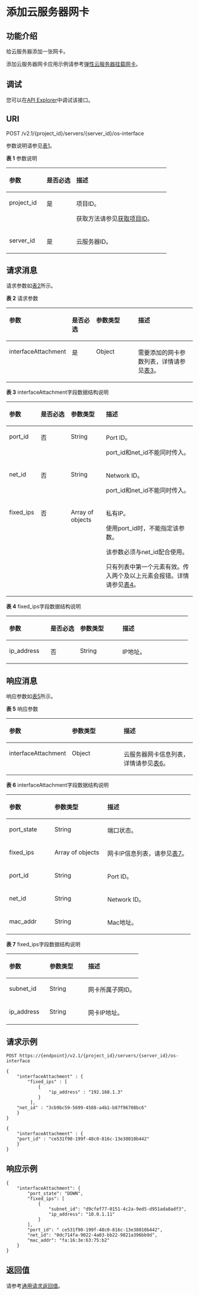 # 添加云服务器网卡<a name="ecs_03_0803"></a>

## 功能介绍<a name="section10723444"></a>

给云服务器添加一张网卡。

添加云服务器网卡应用示例请参考[弹性云服务器挂载网卡](弹性云服务器挂载网卡.md)。

## 调试<a name="section926243314015"></a>

您可以在[API Explorer](https://apiexplorer.developer.huaweicloud.com/apiexplorer/doc?product=ECS&api=NovaAttachInterface)中调试该接口。

## URI<a name="section29402138"></a>

POST /v2.1/\{project\_id\}/servers/\{server\_id\}/os-interface

参数说明请参见[表1](#table55925239)。

**表 1**  参数说明

<a name="table55925239"></a>
<table><thead align="left"><tr id="row60011419"><th class="cellrowborder" valign="top" width="23.369999999999997%" id="mcps1.2.4.1.1"><p id="p5187119"><a name="p5187119"></a><a name="p5187119"></a>参数</p>
</th>
<th class="cellrowborder" valign="top" width="18.48%" id="mcps1.2.4.1.2"><p id="p17503500"><a name="p17503500"></a><a name="p17503500"></a>是否必选</p>
</th>
<th class="cellrowborder" valign="top" width="58.15%" id="mcps1.2.4.1.3"><p id="p8497414"><a name="p8497414"></a><a name="p8497414"></a>描述</p>
</th>
</tr>
</thead>
<tbody><tr id="row61407752"><td class="cellrowborder" valign="top" width="23.369999999999997%" headers="mcps1.2.4.1.1 "><p id="p7972012"><a name="p7972012"></a><a name="p7972012"></a>project_id</p>
</td>
<td class="cellrowborder" valign="top" width="18.48%" headers="mcps1.2.4.1.2 "><p id="p41753265"><a name="p41753265"></a><a name="p41753265"></a>是</p>
</td>
<td class="cellrowborder" valign="top" width="58.15%" headers="mcps1.2.4.1.3 "><p id="p37593705"><a name="p37593705"></a><a name="p37593705"></a>项目ID。</p>
<p id="p1180512217438"><a name="p1180512217438"></a><a name="p1180512217438"></a>获取方法请参见<a href="获取项目ID.md">获取项目ID</a>。</p>
</td>
</tr>
<tr id="row37815352"><td class="cellrowborder" valign="top" width="23.369999999999997%" headers="mcps1.2.4.1.1 "><p id="p43144677"><a name="p43144677"></a><a name="p43144677"></a>server_id</p>
</td>
<td class="cellrowborder" valign="top" width="18.48%" headers="mcps1.2.4.1.2 "><p id="p5057967"><a name="p5057967"></a><a name="p5057967"></a>是</p>
</td>
<td class="cellrowborder" valign="top" width="58.15%" headers="mcps1.2.4.1.3 "><p id="p7042173"><a name="p7042173"></a><a name="p7042173"></a><span id="text199531039155012"><a name="text199531039155012"></a><a name="text199531039155012"></a>云服务器</span>ID。</p>
</td>
</tr>
</tbody>
</table>

## 请求消息<a name="section63292653"></a>

请求参数如[表2](#table21989419)所示。

**表 2**  请求参数

<a name="table21989419"></a>
<table><thead align="left"><tr id="row20106686"><th class="cellrowborder" valign="top" width="25.192519251925194%" id="mcps1.2.5.1.1"><p id="p18028880"><a name="p18028880"></a><a name="p18028880"></a>参数</p>
</th>
<th class="cellrowborder" valign="top" width="14.471447144714473%" id="mcps1.2.5.1.2"><p id="p51053199"><a name="p51053199"></a><a name="p51053199"></a>是否必选</p>
</th>
<th class="cellrowborder" valign="top" width="24.62246224622462%" id="mcps1.2.5.1.3"><p id="p41668450"><a name="p41668450"></a><a name="p41668450"></a>参数类型</p>
</th>
<th class="cellrowborder" valign="top" width="35.713571357135706%" id="mcps1.2.5.1.4"><p id="p19701298"><a name="p19701298"></a><a name="p19701298"></a>描述</p>
</th>
</tr>
</thead>
<tbody><tr id="row52301286"><td class="cellrowborder" valign="top" width="25.192519251925194%" headers="mcps1.2.5.1.1 "><p id="p8545767"><a name="p8545767"></a><a name="p8545767"></a>interfaceAttachment</p>
</td>
<td class="cellrowborder" valign="top" width="14.471447144714473%" headers="mcps1.2.5.1.2 "><p id="p21118492"><a name="p21118492"></a><a name="p21118492"></a>是</p>
</td>
<td class="cellrowborder" valign="top" width="24.62246224622462%" headers="mcps1.2.5.1.3 "><p id="p32876269"><a name="p32876269"></a><a name="p32876269"></a>Object</p>
</td>
<td class="cellrowborder" valign="top" width="35.713571357135706%" headers="mcps1.2.5.1.4 "><p id="p8936292"><a name="p8936292"></a><a name="p8936292"></a>需要添加的网卡参数列表，详情请参见<a href="#table44975500">表3</a>。</p>
</td>
</tr>
</tbody>
</table>

**表 3**  interfaceAttachment字段数据结构说明

<a name="table44975500"></a>
<table><thead align="left"><tr id="row35373287"><th class="cellrowborder" valign="top" width="16.91830816918308%" id="mcps1.2.5.1.1"><p id="p163671873419"><a name="p163671873419"></a><a name="p163671873419"></a>参数</p>
</th>
<th class="cellrowborder" valign="top" width="16.168383161683835%" id="mcps1.2.5.1.2"><p id="p1136121853418"><a name="p1136121853418"></a><a name="p1136121853418"></a>是否必选</p>
</th>
<th class="cellrowborder" valign="top" width="18.77812218778122%" id="mcps1.2.5.1.3"><p id="p15361118183411"><a name="p15361118183411"></a><a name="p15361118183411"></a>参数类型</p>
</th>
<th class="cellrowborder" valign="top" width="48.135186481351866%" id="mcps1.2.5.1.4"><p id="p183691812344"><a name="p183691812344"></a><a name="p183691812344"></a>描述</p>
</th>
</tr>
</thead>
<tbody><tr id="row19920592"><td class="cellrowborder" valign="top" width="16.91830816918308%" headers="mcps1.2.5.1.1 "><p id="p2955276"><a name="p2955276"></a><a name="p2955276"></a>port_id</p>
</td>
<td class="cellrowborder" valign="top" width="16.168383161683835%" headers="mcps1.2.5.1.2 "><p id="p38050837"><a name="p38050837"></a><a name="p38050837"></a>否</p>
</td>
<td class="cellrowborder" valign="top" width="18.77812218778122%" headers="mcps1.2.5.1.3 "><p id="p23099752"><a name="p23099752"></a><a name="p23099752"></a>String</p>
</td>
<td class="cellrowborder" valign="top" width="48.135186481351866%" headers="mcps1.2.5.1.4 "><p id="p62503562"><a name="p62503562"></a><a name="p62503562"></a>Port ID。</p>
<p id="p1735084713332"><a name="p1735084713332"></a><a name="p1735084713332"></a>port_id和net_id不能同时传入。</p>
</td>
</tr>
<tr id="row65287294"><td class="cellrowborder" valign="top" width="16.91830816918308%" headers="mcps1.2.5.1.1 "><p id="p53779479"><a name="p53779479"></a><a name="p53779479"></a>net_id</p>
</td>
<td class="cellrowborder" valign="top" width="16.168383161683835%" headers="mcps1.2.5.1.2 "><p id="p61170512"><a name="p61170512"></a><a name="p61170512"></a>否</p>
</td>
<td class="cellrowborder" valign="top" width="18.77812218778122%" headers="mcps1.2.5.1.3 "><p id="p33017564"><a name="p33017564"></a><a name="p33017564"></a>String</p>
</td>
<td class="cellrowborder" valign="top" width="48.135186481351866%" headers="mcps1.2.5.1.4 "><p id="p44831437"><a name="p44831437"></a><a name="p44831437"></a>Network ID。</p>
<p id="p19593329161444"><a name="p19593329161444"></a><a name="p19593329161444"></a>port_id和net_id不能同时传入。</p>
</td>
</tr>
<tr id="row6769295"><td class="cellrowborder" valign="top" width="16.91830816918308%" headers="mcps1.2.5.1.1 "><p id="p11442060"><a name="p11442060"></a><a name="p11442060"></a>fixed_ips</p>
</td>
<td class="cellrowborder" valign="top" width="16.168383161683835%" headers="mcps1.2.5.1.2 "><p id="p54391657"><a name="p54391657"></a><a name="p54391657"></a>否</p>
</td>
<td class="cellrowborder" valign="top" width="18.77812218778122%" headers="mcps1.2.5.1.3 "><p id="p57288388"><a name="p57288388"></a><a name="p57288388"></a>Array of objects</p>
</td>
<td class="cellrowborder" valign="top" width="48.135186481351866%" headers="mcps1.2.5.1.4 "><p id="p21521490"><a name="p21521490"></a><a name="p21521490"></a>私有IP。</p>
<p id="p667912716519"><a name="p667912716519"></a><a name="p667912716519"></a>使用port_id时，不能指定该参数。</p>
<p id="p52801617"><a name="p52801617"></a><a name="p52801617"></a>该参数必须与net_id配合使用。</p>
<p id="p6399032017506"><a name="p6399032017506"></a><a name="p6399032017506"></a>只有列表中第一个元素有效。传入两个及以上元素会报错。详情请参见<a href="#table26224215175117">表4</a>。</p>
</td>
</tr>
</tbody>
</table>

**表 4**  fixed\_ips字段数据结构说明

<a name="table26224215175117"></a>
<table><thead align="left"><tr id="row58580904175117"><th class="cellrowborder" valign="top" width="22.717728227177282%" id="mcps1.2.5.1.1"><p id="p141684386346"><a name="p141684386346"></a><a name="p141684386346"></a>参数</p>
</th>
<th class="cellrowborder" valign="top" width="16.2983701629837%" id="mcps1.2.5.1.2"><p id="p19168133812341"><a name="p19168133812341"></a><a name="p19168133812341"></a>是否必选</p>
</th>
<th class="cellrowborder" valign="top" width="23.31766823317668%" id="mcps1.2.5.1.3"><p id="p17168538103412"><a name="p17168538103412"></a><a name="p17168538103412"></a>参数类型</p>
</th>
<th class="cellrowborder" valign="top" width="37.66623337666233%" id="mcps1.2.5.1.4"><p id="p1818353816344"><a name="p1818353816344"></a><a name="p1818353816344"></a>描述</p>
</th>
</tr>
</thead>
<tbody><tr id="row38687294175117"><td class="cellrowborder" valign="top" width="22.717728227177282%" headers="mcps1.2.5.1.1 "><p id="p58156055175144"><a name="p58156055175144"></a><a name="p58156055175144"></a>ip_address</p>
</td>
<td class="cellrowborder" valign="top" width="16.2983701629837%" headers="mcps1.2.5.1.2 "><p id="p1214420331348"><a name="p1214420331348"></a><a name="p1214420331348"></a>否</p>
</td>
<td class="cellrowborder" valign="top" width="23.31766823317668%" headers="mcps1.2.5.1.3 "><p id="p21614964175117"><a name="p21614964175117"></a><a name="p21614964175117"></a>String</p>
</td>
<td class="cellrowborder" valign="top" width="37.66623337666233%" headers="mcps1.2.5.1.4 "><p id="p5981637175117"><a name="p5981637175117"></a><a name="p5981637175117"></a>IP地址。</p>
</td>
</tr>
</tbody>
</table>

## 响应消息<a name="section32762966"></a>

响应参数如[表5](#table60398192112020)所示。

**表 5**  响应参数

<a name="table60398192112020"></a>
<table><thead align="left"><tr id="row40180364112020"><th class="cellrowborder" valign="top" width="30.64%" id="mcps1.2.4.1.1"><p id="p33384038112020"><a name="p33384038112020"></a><a name="p33384038112020"></a>参数</p>
</th>
<th class="cellrowborder" valign="top" width="28.76%" id="mcps1.2.4.1.2"><p id="p19752577112020"><a name="p19752577112020"></a><a name="p19752577112020"></a>参数类型</p>
</th>
<th class="cellrowborder" valign="top" width="40.6%" id="mcps1.2.4.1.3"><p id="p56454917112020"><a name="p56454917112020"></a><a name="p56454917112020"></a>描述</p>
</th>
</tr>
</thead>
<tbody><tr id="row9445528112020"><td class="cellrowborder" valign="top" width="30.64%" headers="mcps1.2.4.1.1 "><p id="p26890341112020"><a name="p26890341112020"></a><a name="p26890341112020"></a>interfaceAttachment</p>
</td>
<td class="cellrowborder" valign="top" width="28.76%" headers="mcps1.2.4.1.2 "><p id="p30634002112020"><a name="p30634002112020"></a><a name="p30634002112020"></a>Object</p>
</td>
<td class="cellrowborder" valign="top" width="40.6%" headers="mcps1.2.4.1.3 "><p id="p52044805112020"><a name="p52044805112020"></a><a name="p52044805112020"></a><span id="text12731154014503"><a name="text12731154014503"></a><a name="text12731154014503"></a>云服务器</span>网卡信息列表，详情请参见<a href="#table49017803">表6</a>。</p>
</td>
</tr>
</tbody>
</table>

**表 6**  interfaceAttachment字段数据结构说明

<a name="table49017803"></a>
<table><thead align="left"><tr id="row45954822"><th class="cellrowborder" valign="top" width="24.562456245624563%" id="mcps1.2.4.1.1"><p id="p1838855864417"><a name="p1838855864417"></a><a name="p1838855864417"></a>参数</p>
</th>
<th class="cellrowborder" valign="top" width="28.69286928692869%" id="mcps1.2.4.1.2"><p id="p7388958164410"><a name="p7388958164410"></a><a name="p7388958164410"></a>参数类型</p>
</th>
<th class="cellrowborder" valign="top" width="46.74467446744674%" id="mcps1.2.4.1.3"><p id="p4404858174411"><a name="p4404858174411"></a><a name="p4404858174411"></a>描述</p>
</th>
</tr>
</thead>
<tbody><tr id="row50443655"><td class="cellrowborder" valign="top" width="24.562456245624563%" headers="mcps1.2.4.1.1 "><p id="p59404221"><a name="p59404221"></a><a name="p59404221"></a>port_state</p>
</td>
<td class="cellrowborder" valign="top" width="28.69286928692869%" headers="mcps1.2.4.1.2 "><p id="p49923923"><a name="p49923923"></a><a name="p49923923"></a>String</p>
</td>
<td class="cellrowborder" valign="top" width="46.74467446744674%" headers="mcps1.2.4.1.3 "><p id="p17305987"><a name="p17305987"></a><a name="p17305987"></a>端口状态。</p>
</td>
</tr>
<tr id="row21536161"><td class="cellrowborder" valign="top" width="24.562456245624563%" headers="mcps1.2.4.1.1 "><p id="p66707469"><a name="p66707469"></a><a name="p66707469"></a>fixed_ips</p>
</td>
<td class="cellrowborder" valign="top" width="28.69286928692869%" headers="mcps1.2.4.1.2 "><p id="p50801977"><a name="p50801977"></a><a name="p50801977"></a>Array of objects</p>
</td>
<td class="cellrowborder" valign="top" width="46.74467446744674%" headers="mcps1.2.4.1.3 "><p id="p57657762"><a name="p57657762"></a><a name="p57657762"></a>网卡IP信息列表，请参见<a href="#table35098076112057">表7</a>。</p>
</td>
</tr>
<tr id="row49157816"><td class="cellrowborder" valign="top" width="24.562456245624563%" headers="mcps1.2.4.1.1 "><p id="p22360170"><a name="p22360170"></a><a name="p22360170"></a>port_id</p>
</td>
<td class="cellrowborder" valign="top" width="28.69286928692869%" headers="mcps1.2.4.1.2 "><p id="p5103804"><a name="p5103804"></a><a name="p5103804"></a>String</p>
</td>
<td class="cellrowborder" valign="top" width="46.74467446744674%" headers="mcps1.2.4.1.3 "><p id="p29686030"><a name="p29686030"></a><a name="p29686030"></a>Port ID。</p>
</td>
</tr>
<tr id="row65847680"><td class="cellrowborder" valign="top" width="24.562456245624563%" headers="mcps1.2.4.1.1 "><p id="p32061857"><a name="p32061857"></a><a name="p32061857"></a>net_id</p>
</td>
<td class="cellrowborder" valign="top" width="28.69286928692869%" headers="mcps1.2.4.1.2 "><p id="p38664423"><a name="p38664423"></a><a name="p38664423"></a>String</p>
</td>
<td class="cellrowborder" valign="top" width="46.74467446744674%" headers="mcps1.2.4.1.3 "><p id="p642126"><a name="p642126"></a><a name="p642126"></a>Network ID。</p>
</td>
</tr>
<tr id="row5779136"><td class="cellrowborder" valign="top" width="24.562456245624563%" headers="mcps1.2.4.1.1 "><p id="p65456887"><a name="p65456887"></a><a name="p65456887"></a>mac_addr</p>
</td>
<td class="cellrowborder" valign="top" width="28.69286928692869%" headers="mcps1.2.4.1.2 "><p id="p33020419"><a name="p33020419"></a><a name="p33020419"></a>String</p>
</td>
<td class="cellrowborder" valign="top" width="46.74467446744674%" headers="mcps1.2.4.1.3 "><p id="p57408296"><a name="p57408296"></a><a name="p57408296"></a>Mac地址。</p>
</td>
</tr>
</tbody>
</table>

**表 7**  fixed\_ips字段数据结构说明

<a name="table35098076112057"></a>
<table><thead align="left"><tr id="row50961341112057"><th class="cellrowborder" valign="top" width="30.516948305169482%" id="mcps1.2.4.1.1"><p id="p1214910115455"><a name="p1214910115455"></a><a name="p1214910115455"></a>参数</p>
</th>
<th class="cellrowborder" valign="top" width="29.1970802919708%" id="mcps1.2.4.1.2"><p id="p214914120458"><a name="p214914120458"></a><a name="p214914120458"></a>参数类型</p>
</th>
<th class="cellrowborder" valign="top" width="40.28597140285971%" id="mcps1.2.4.1.3"><p id="p1514921174516"><a name="p1514921174516"></a><a name="p1514921174516"></a>描述</p>
</th>
</tr>
</thead>
<tbody><tr id="row5951916112057"><td class="cellrowborder" valign="top" width="30.516948305169482%" headers="mcps1.2.4.1.1 "><p id="p12343224112057"><a name="p12343224112057"></a><a name="p12343224112057"></a>subnet_id</p>
</td>
<td class="cellrowborder" valign="top" width="29.1970802919708%" headers="mcps1.2.4.1.2 "><p id="p60277055112057"><a name="p60277055112057"></a><a name="p60277055112057"></a>String</p>
</td>
<td class="cellrowborder" valign="top" width="40.28597140285971%" headers="mcps1.2.4.1.3 "><p id="p52776587112057"><a name="p52776587112057"></a><a name="p52776587112057"></a>网卡所属子网ID。</p>
</td>
</tr>
<tr id="row5227236112057"><td class="cellrowborder" valign="top" width="30.516948305169482%" headers="mcps1.2.4.1.1 "><p id="p20752977112057"><a name="p20752977112057"></a><a name="p20752977112057"></a>ip_address</p>
</td>
<td class="cellrowborder" valign="top" width="29.1970802919708%" headers="mcps1.2.4.1.2 "><p id="p3269595112057"><a name="p3269595112057"></a><a name="p3269595112057"></a>String</p>
</td>
<td class="cellrowborder" valign="top" width="40.28597140285971%" headers="mcps1.2.4.1.3 "><p id="p34724789112057"><a name="p34724789112057"></a><a name="p34724789112057"></a>网卡IP地址。</p>
</td>
</tr>
</tbody>
</table>

## 请求示例<a name="section1478176134514"></a>

```
POST https://{endpoint}/v2.1/{project_id}/servers/{server_id}/os-interface
```

```
{
    "interfaceAttachment" : {
        "fixed_ips" : [ 
            {
                "ip_address" : "192.168.1.3"
            } 
         ],
    "net_id" : "3cb9bc59-5699-4588-a4b1-b87f96708bc6"
    }
}
```

```
{
    "interfaceAttachment" : {
    "port_id" : "ce531f90-199f-48c0-816c-13e38010b442"
    }
}
```

## 响应示例<a name="section247111511352"></a>

```
{
    "interfaceAttachment": {
        "port_state": "DOWN",
        "fixed_ips": [
            {
                "subnet_id": "d9cfef77-0151-4c2a-9ed5-d951ada8adf3",
                "ip_address": "10.0.1.11"
            }
        ],
        "port_id": " ce531f90-199f-48c0-816c-13e38010b442",
        "net_id": "0dc714fa-9022-4a03-bb22-9821a396bb9d",
        "mac_addr": "fa:16:3e:63:75:b2"
    }
}
```

## 返回值<a name="section26431238"></a>

请参考[通用请求返回值](通用请求返回值.md)。

